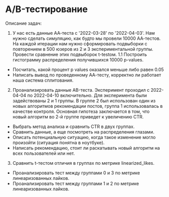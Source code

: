 # A/B-тестирование

Описание задач:
1. У нас есть данные АА-теста с '2022-03-28' по '2022-04-03'. Нам нужно сделать симуляцию, как будто мы провели 10000 АА-тестов. На каждой итерации нам нужно сформировать подвыборки с повторением в 500 юзеров из 2 и 3 экспериментальной группы. Провести сравнение этих подвыборок t-testом.
1.1 Построить гистограмму распределения получившихся 10000 p-values.
 - Посчитать, какой процент p values оказался меньше либо равен 0.05
 - Написать вывод по проведенному АА-тесту, корректно ли работает наша система сплитования.
2. Проанализировать данные АB-теста. Эксперимент проходил с 2022-04-04 по 2022-04-10 включительно. Для эксперимента были задействованы 2 и 1 группы. В группе 2 был использован один из новых алгоритмов рекомендации постов, группа 1 использовалась в качестве контроля. Основная гипотеза заключается в том, что новый алгоритм во 2-й группе приведет к увеличению CTR. 
  - Выбрать метод анализа и сравнить CTR в двух группах.
  - Сравнить данные, а еще посмотреть на распределения глазами.
  - Описать потенциальную ситуацию, когда такое изменение могло произойти (ситуация понятна в ноутбуке).
  - Написать рекомендацию, стоит ли раскатывать новый алгоритм на всех пользователей или нет.
3. Сравнить t-тестом отличия в группах по метрике linearized_likes.
  - Проанализировать тест между группами 0 и 3 по метрике линеаризованных лайков.
  - Проанализировать тест между группами 1 и 2 по метрике линеаризованных лайков.
